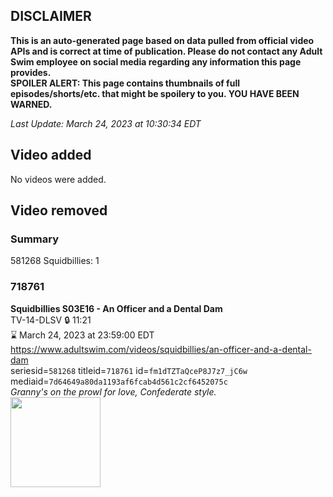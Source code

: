 ## DISCLAIMER
**This is an auto-generated page based on data pulled from official video APIs and is correct at time of publication. Please do not contact any Adult Swim employee on social media regarding any information this page provides.**  
**SPOILER ALERT: This page contains thumbnails of full episodes/shorts/etc. that might be spoilery to you. YOU HAVE BEEN WARNED.**  

_Last Update: March 24, 2023 at 10:30:34 EDT_
## Video added
No videos were added.  
## Video removed
### Summary
581268 Squidbillies: 1  
### 718761
**Squidbillies S03E16 - An Officer and a Dental Dam**  
TV-14-DLSV 🔒 11:21  
⌛ March 24, 2023 at 23:59:00 EDT  
https://www.adultswim.com/videos/squidbillies/an-officer-and-a-dental-dam  
seriesid=`581268` titleid=`718761` id=`fm1dTZTaQceP8J7z7_jC6w` mediaid=`7d64649a80da1193af6fcab4d561c2cf6452075c`  
_Granny's on the prowl for love, Confederate style._  
<a href="https://media.cdn.adultswim.com/uploads/20200413/thumbnails/2_20413115651-squidbillies_036_bim.jpg"><img src="https://media.cdn.adultswim.com/uploads/20200413/thumbnails/2_20413115651-squidbillies_036_bim.jpg" height="144px" /></a>

